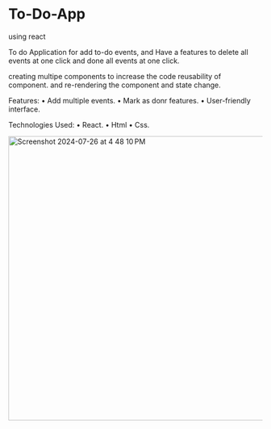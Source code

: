 # To-Do-App 
using react

To do Application for add to-do events,
and Have a features to delete all events at one click 
and done all events at one click.

creating multipe components to increase the code reusability of component. and re-rendering the component and state change.

Features:
• Add multiple events.
• Mark as donr features.
• User-friendly interface.

Technologies Used:
• React.
• Html
• Css.


<img width="563" alt="Screenshot 2024-07-26 at 4 48 10 PM" src="https://github.com/user-attachments/assets/2d68fdb1-ad63-466e-be38-b16f681da178">







